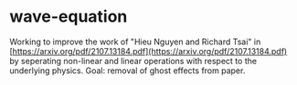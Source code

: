 # wave-equation

Working to improve the work of "Hieu Nguyen and Richard Tsai" in [https://arxiv.org/pdf/2107.13184.pdf](https://arxiv.org/pdf/2107.13184.pdf) by seperating
non-linear and linear operations with respect to the underlying physics. Goal: removal of ghost effects from paper.
